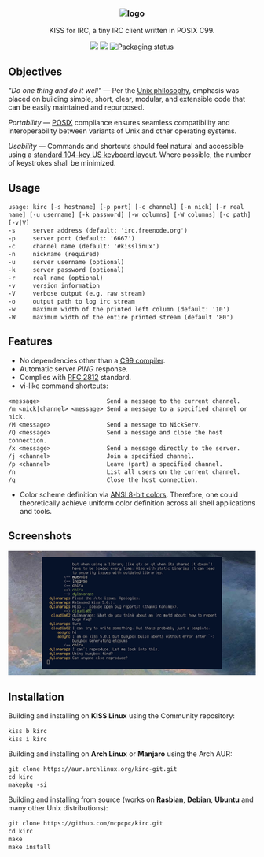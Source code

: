 <h3 align="center"><img src="https://raw.githubusercontent.com/mcpcpc/kirc/master/.github/kirc.png" alt="logo" height="170px"></h3>
<p align="center">KISS for IRC, a tiny IRC client written in POSIX C99.</p>
<p align="center">
<a href="./LICENSE"><img src="https://img.shields.io/badge/license-MIT-blue.svg"></a>
<a href="https://github.com/mcpcpc/kirc/releases"><img src="https://img.shields.io/github/v/release/mcpcpc/kirc.svg"></a>
<a href="https://repology.org/metapackage/kirc"><img src="https://repology.org/badge/tiny-repos/kirc.svg" alt="Packaging status"></a>
</p>


## Objectives

*"Do one thing and do it well"*  —  Per the [Unix philosophy](https://en.wikipedia.org/wiki/Unix_philosophy), emphasis was placed on building simple, short, clear, modular, and extensible code that can be easily maintained and repurposed.

*Portability* — [POSIX](https://en.wikipedia.org/wiki/POSIX) compliance ensures seamless compatibility and interoperability between variants of Unix and other operating systems.

*Usability* — Commands and shortcuts should feel natural and accessible using a [standard 104-key US keyboard layout](https://en.wikipedia.org/wiki/Keyboard_layout).  Where possible, the number of keystrokes shall be minimized.

Usage
-----

```shell
usage: kirc [-s hostname] [-p port] [-c channel] [-n nick] [-r real name] [-u username] [-k password] [-w columns] [-W columns] [-o path] [-v|V]
-s     server address (default: 'irc.freenode.org')
-p     server port (default: '6667')
-c     channel name (default: '#kisslinux')
-n     nickname (required)
-u     server username (optional)
-k     server password (optional)
-r     real name (optional)
-v     version information
-V     verbose output (e.g. raw stream)
-o     output path to log irc stream
-w     maximum width of the printed left column (default: '10')
-W     maximum width of the entire printed stream (default '80')
```

Features
--------

- No dependencies other than a [C99 compiler](https://gcc.gnu.org/).
- Automatic server *PING* response.
- Complies with [RFC 2812](https://tools.ietf.org/html/rfc2812) standard.
- vi-like command shortcuts:

```shell
<message>                   Send a message to the current channel.
/m <nick|channel> <message> Send a message to a specified channel or nick.
/M <message>                Send a message to NickServ.
/Q <message>                Send a message and close the host connection.
/x <message>                Send a message directly to the server.
/j <channel>                Join a specified channel.
/p <channel>                Leave (part) a specified channel.
/n                          List all users on the current channel.
/q                          Close the host connection.
```

- Color scheme definition via [ANSI 8-bit colors](https://en.wikipedia.org/wiki/ANSI_escape_code). Therefore, one could theoretically achieve uniform color definition across all shell applications and tools.

Screenshots
-----------

![Screenshot 1](/.github/example.png)

Installation
------------

Building and installing on **KISS Linux** using the Community repository:

```shell
kiss b kirc
kiss i kirc
```

Building and installing on **Arch Linux** or **Manjaro** using the Arch AUR:

```shell
git clone https://aur.archlinux.org/kirc-git.git
cd kirc
makepkg -si
```

Building and installing from source (works on **Rasbian**, **Debian**, **Ubuntu** and many other Unix distributions):

```shell
git clone https://github.com/mcpcpc/kirc.git
cd kirc
make
make install
```
